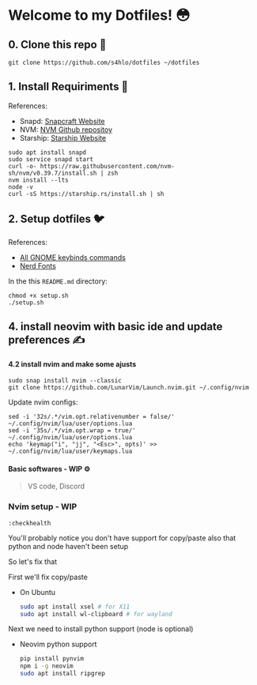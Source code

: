 # Welcome to my Dotfiles! 😳

## 0. Clone this repo 🗿
```
git clone https://github.com/s4hlo/dotfiles ~/dotfiles  
```
## 1. Install Requiriments 📝 
References:
- Snapd: [Snapcraft Website](https://snapcraft.io/snapd)
- NVM: [NVM Github repositoy](https://github.com/nvm-sh/nvm#installing-and-updating)
- Starship: [Starship Website](https://starship.rs/)
``` 
sudo apt install snapd
sudo service snapd start
curl -o- https://raw.githubusercontent.com/nvm-sh/nvm/v0.39.7/install.sh | zsh
nvm install --lts
node -v
curl -sS https://starship.rs/install.sh | sh
```

## 2. Setup dotfiles 🐦

References:
- [All GNOME keybinds commands](https://gist.github.com/justgook/4257735)
- [Nerd Fonts](https://www.nerdfonts.com/font-downloads)

In the this `README.md` directory:

```
chmod +x setup.sh
./setup.sh
```

## 4. install neovim with basic ide and update preferences ✍️

#### 4.2 install nvim and make some ajusts

```
sudo snap install nvim --classic
git clone https://github.com/LunarVim/Launch.nvim.git ~/.config/nvim
```
Update nvim configs:

```
sed -i '32s/.*/vim.opt.relativenumber = false/' ~/.config/nvim/lua/user/options.lua
sed -i '35s/.*/vim.opt.wrap = true/' ~/.config/nvim/lua/user/options.lua
echo 'keymap("i", "jj", "<Esc>", opts)' >> ~/.config/nvim/lua/user/keymaps.lua
```

#### Basic softwares - WIP ⚙️ 
> VS code, Discord

### Nvim setup - WIP
```
:checkhealth
```
You'll probably notice you don't have support for copy/paste also that python and node haven't been setup

So let's fix that

First we'll fix copy/paste

- On Ubuntu

  ```sh
  sudo apt install xsel # for X11
  sudo apt install wl-clipboard # for wayland
  ```

Next we need to install python support (node is optional)

- Neovim python support

  ```sh
  pip install pynvim
  npm i -g neovim
  sudo apt install ripgrep
  ```

